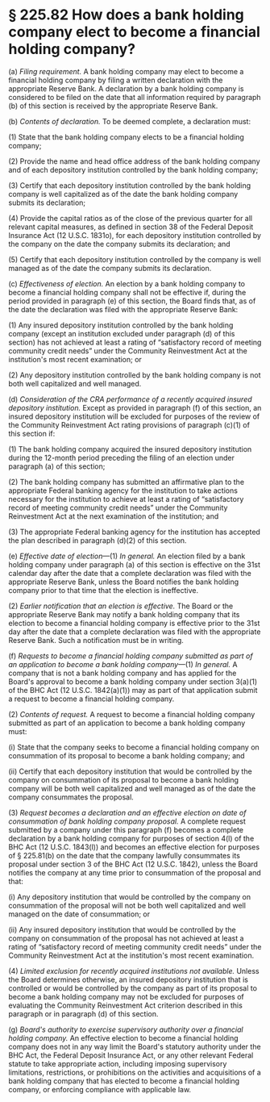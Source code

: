 # § 225.82   How does a bank holding company elect to become a financial holding company?

(a) *Filing requirement.* A bank holding company may elect to become a financial holding company by filing a written declaration with the appropriate Reserve Bank. A declaration by a bank holding company is considered to be filed on the date that all information required by paragraph (b) of this section is received by the appropriate Reserve Bank.


(b) *Contents of declaration.* To be deemed complete, a declaration must: 


(1) State that the bank holding company elects to be a financial holding company; 


(2) Provide the name and head office address of the bank holding company and of each depository institution controlled by the bank holding company; 


(3) Certify that each depository institution controlled by the bank holding company is well capitalized as of the date the bank holding company submits its declaration; 


(4) Provide the capital ratios as of the close of the previous quarter for all relevant capital measures, as defined in section 38 of the Federal Deposit Insurance Act (12 U.S.C. 1831o), for each depository institution controlled by the company on the date the company submits its declaration; and 


(5) Certify that each depository institution controlled by the company is well managed as of the date the company submits its declaration. 


(c) *Effectiveness of election.* An election by a bank holding company to become a financial holding company shall not be effective if, during the period provided in paragraph (e) of this section, the Board finds that, as of the date the declaration was filed with the appropriate Reserve Bank: 


(1) Any insured depository institution controlled by the bank holding company (except an institution excluded under paragraph (d) of this section) has not achieved at least a rating of “satisfactory record of meeting community credit needs” under the Community Reinvestment Act at the institution's most recent examination; or 


(2) Any depository institution controlled by the bank holding company is not both well capitalized and well managed. 


(d) *Consideration of the CRA performance of a recently acquired insured depository institution.* Except as provided in paragraph (f) of this section, an insured depository institution will be excluded for purposes of the review of the Community Reinvestment Act rating provisions of paragraph (c)(1) of this section if: 


(1) The bank holding company acquired the insured depository institution during the 12-month period preceding the filing of an election under paragraph (a) of this section; 


(2) The bank holding company has submitted an affirmative plan to the appropriate Federal banking agency for the institution to take actions necessary for the institution to achieve at least a rating of “satisfactory record of meeting community credit needs” under the Community Reinvestment Act at the next examination of the institution; and 


(3) The appropriate Federal banking agency for the institution has accepted the plan described in paragraph (d)(2) of this section. 


(e) *Effective date of election*—(1) *In general.* An election filed by a bank holding company under paragraph (a) of this section is effective on the 31st calendar day after the date that a complete declaration was filed with the appropriate Reserve Bank, unless the Board notifies the bank holding company prior to that time that the election is ineffective. 


(2) *Earlier notification that an election is effective.* The Board or the appropriate Reserve Bank may notify a bank holding company that its election to become a financial holding company is effective prior to the 31st day after the date that a complete declaration was filed with the appropriate Reserve Bank. Such a notification must be in writing. 


(f) *Requests to become a financial holding company submitted as part of an application to become a bank holding company*—(1) *In general.* A company that is not a bank holding company and has applied for the Board's approval to become a bank holding company under section 3(a)(1) of the BHC Act (12 U.S.C. 1842(a)(1)) may as part of that application submit a request to become a financial holding company.


(2) *Contents of request.* A request to become a financial holding company submitted as part of an application to become a bank holding company must: 


(i) State that the company seeks to become a financial holding company on consummation of its proposal to become a bank holding company; and 


(ii) Certify that each depository institution that would be controlled by the company on consummation of its proposal to become a bank holding company will be both well capitalized and well managed as of the date the company consummates the proposal. 


(3) *Request becomes a declaration and an effective election on date of consummation of bank holding company proposal.* A complete request submitted by a company under this paragraph (f) becomes a complete declaration by a bank holding company for purposes of section 4(l) of the BHC Act (12 U.S.C. 1843(l)) and becomes an effective election for purposes of § 225.81(b) on the date that the company lawfully consummates its proposal under section 3 of the BHC Act (12 U.S.C. 1842), unless the Board notifies the company at any time prior to consummation of the proposal and that: 


(i) Any depository institution that would be controlled by the company on consummation of the proposal will not be both well capitalized and well managed on the date of consummation; or 


(ii) Any insured depository institution that would be controlled by the company on consummation of the proposal has not achieved at least a rating of “satisfactory record of meeting community credit needs” under the Community Reinvestment Act at the institution's most recent examination.


(4) *Limited exclusion for recently acquired institutions not available.* Unless the Board determines otherwise, an insured depository institution that is controlled or would be controlled by the company as part of its proposal to become a bank holding company may not be excluded for purposes of evaluating the Community Reinvestment Act criterion described in this paragraph or in paragraph (d) of this section.


(g) *Board's authority to exercise supervisory authority over a financial holding company.* An effective election to become a financial holding company does not in any way limit the Board's statutory authority under the BHC Act, the Federal Deposit Insurance Act, or any other relevant Federal statute to take appropriate action, including imposing supervisory limitations, restrictions, or prohibitions on the activities and acquisitions of a bank holding company that has elected to become a financial holding company, or enforcing compliance with applicable law.




